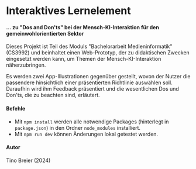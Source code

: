 # Interaktives Lernelement 

#### ... zu "Dos and Don'ts" bei der Mensch-KI-Interaktion für den gemeinwohlorientierten Sektor

Dieses Projekt ist Teil des Moduls "Bachelorarbeit Medieninformatik" (CS3992) und beinhaltet einen Web-Prototyp, der zu didaktischen Zwecken eingesetzt werden kann, um Themen der Mensch-KI-Interaktion näherzubringen. 

Es werden zwei App-Illustrationen gegenüber gestellt, wovon der Nutzer die passendere hinsichtlich einer präsentierten Richtlinie auswählen soll. Daraufhin wird ihm Feedback präsentiert und die wesentlichen Dos und Don'ts, die zu beachten sind, erläutert.

#### Befehle
- Mit `npm install` werden alle notwendige Packages (hinterlegt in `package.json`) in den Ordner `node_modules` installiert.
- Mit `npm run dev` können Änderungen lokal getestet werden.

#### Autor
Tino Breier (2024)